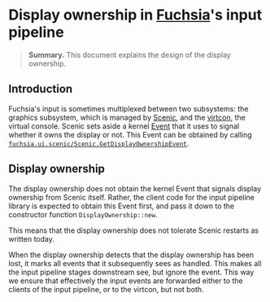 # Display ownership in [Fuchsia][fx]'s input pipeline

[fx]: https://fuchsia.dev

> **Summary.** This document explains the design of the display ownership.

## Introduction

Fuchsia's input is sometimes multiplexed between two subsystems: the graphics
subsystem, which is managed by [Scenic][scenic], and the [virtcon][vc], the
virtual console. Scenic sets aside a kernel [Event][ev] that it uses to signal whether
it owns the display or not.  This Event can be obtained by calling
[`fuchsia.ui.scenic/Scenic.GetDisplayOwnershipEvent`][doe].

## Display ownership

The display ownership does not obtain the kernel Event that signals display
ownership from Scenic itself.  Rather, the client code for the input pipeline
library is expected to obtain this Event first, and pass it down to the
constructor function `DisplayOwnership::new`.

This means that the display ownership does not tolerate Scenic restarts
as written today.

[ev]: https://fuchsia.dev/fuchsia-src/reference/kernel_objects/event
[scenic]: https://fuchsia.dev/fuchsia-src/development/graphics/scenic
[vc]: https://fuchsia.dev/fuchsia-src/contribute/governance/rfcs/0094_carnelian_virtcon
[doe]: https://fuchsia.dev/reference/fidl/fuchsia.ui.scenic?hl=en#Scenic.GetDisplayOwnershipEvent

When the display ownership detects that the display ownership has been
lost, it marks all events that it subsequently sees as handled.  This makes
all the input pipeline stages downstream see, but ignore the
event. This way we ensure that effectively the input events are forwarded either
to the clients of the input pipeline, or to the virtcon, but not both.

